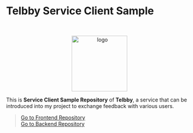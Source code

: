 # Telbby Service Client Sample

<br />
<p align="center">
  <img src="https://user-images.githubusercontent.com/22045163/141472494-00de9d64-1f05-4b1c-bb29-3f688368136c.png" alt="logo" width="150px" />
</p>

This is **Service Client Sample Repository** of **Telbby**, a service that can be introduced into my project to exchange feedback with various users.

> [Go to Frontend Repository](https://github.com/telbby/telbby-frontend)  
> [Go to Backend Repository](https://github.com/telbby/telbby-backend)
